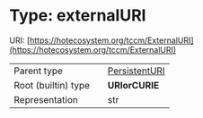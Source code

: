 
# Type: externalURI




URI: [https://hotecosystem.org/tccm/ExternalURI](https://hotecosystem.org/tccm/ExternalURI)

|  |  |  |
| --- | --- | --- |
| Parent type | | [PersistentURI](types/PersistentURI.md) |
| Root (builtin) type | | **URIorCURIE** |
| Representation | | str |
